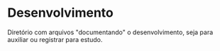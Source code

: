 # Desenvolvimento

Diretório com arquivos "documentando" o desenvolvimento, seja para auxiliar ou registrar para estudo.

<!--
## Arquitetura

## Testes

### Unit

- Propósito:
- Implementação:
- Cuidados:

### Integration

- Propósito:
- Implementação:
- Cuidados:

### E2E

- Propósito:
- Implementação:
- Cuidados:
-->
